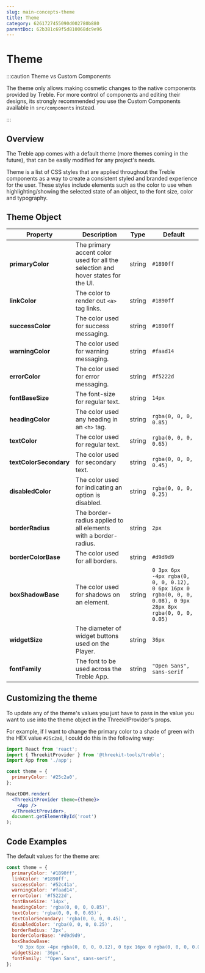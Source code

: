```yaml
---
slug: main-concepts-theme
title: Theme
category: 6261727455090d002780b880
parentDoc: 62b381c69f5d810068dc9e96
---
```


# Theme

:::caution Theme vs Custom Components

The theme only allows making cosmetic changes to the native components provided by Treble. For more control of components and editing their designs, its strongly recommended you use the Custom Components available in `src/components` instead.

:::

## Overview

The Treble app comes with a default theme (more themes coming in the future), that can be easily modified for any project's needs.

Theme is a list of CSS styles that are applied throughout the Treble components as a way to create a consistent styled and branded experience for the user. These styles include elements such as the color to use when highlighting/showing the selected state of an object, to the font size, color and typography.

## Theme Object

| Property               | Description                                                                      | Type   | Default                                                                                                    |
| ---------------------- | -------------------------------------------------------------------------------- | ------ | ---------------------------------------------------------------------------------------------------------- |
| **primaryColor**       | The primary accent color used for all the selection and hover states for the UI. | string | `#1890ff`                                                                                                  |
| **linkColor**          | The color to render out `<a>` tag links.                                         | string | `#1890ff`                                                                                                  |
| **successColor**       | The color used for success messaging.                                            | string | `#1890ff`                                                                                                  |
| **warningColor**       | The color used for warning messaging.                                            | string | `#faad14`                                                                                                  |
| **errorColor**         | The color used for error messaging.                                              | string | `#f5222d`                                                                                                  |
| **fontBaseSize**       | The font-size for regular text.                                                  | string | `14px`                                                                                                     |
| **headingColor**       | The color used any heading in an `<h>` tag.                                      | string | `rgba(0, 0, 0, 0.85)`                                                                                      |
| **textColor**          | The color used for regular text.                                                 | string | `rgba(0, 0, 0, 0.65)`                                                                                      |
| **textColorSecondary** | The color used for secondary text.                                               | string | `rgba(0, 0, 0, 0.45)`                                                                                      |
| **disabledColor**      | The color used for indicating an option is disabled.                             | string | `rgba(0, 0, 0, 0.25)`                                                                                      |
| **borderRadius**       | The border-radius applied to all elements with a border-radius.                  | string | `2px`                                                                                                      |
| **borderColorBase**    | The color used for all borders.                                                  | string | `#d9d9d9`                                                                                                  |
| **boxShadowBase**      | The color used for shadows on an element.                                        | string | `0 3px 6px -4px rgba(0, 0, 0, 0.12), 0 6px 16px 0 rgba(0, 0, 0, 0.08), 0 9px 28px 8px rgba(0, 0, 0, 0.05)` |
| **widgetSize**         | The diameter of widget buttons used on the Player.                               | string | `36px`                                                                                                     |
| **fontFamily**         | The font to be used across the Treble App.                                       | string | `"Open Sans", sans-serif`                                                                                  |

## Customizing the theme

To update any of the theme's values you just have to pass in the value you want to use into the theme object in the ThreekitProvider's props.

For example, if I want to change the primary color to a shade of green with the HEX value `#25c2a0`, I could do this in the following way:

```jsx
import React from 'react';
import { ThreekitProvider } from '@threekit-tools/treble';
import App from './app';

const theme = {
  primaryColor: '#25c2a0',
};

ReactDOM.render(
  <ThreekitProvider theme={theme}>
    <App />
  </ThreekitProvider>,
  document.getElementById('root')
);
```

## Code Examples

The default values for the theme are:

```js
const theme = {
  primaryColor: '#1890ff',
  linkColor: '#1890ff',
  successColor: '#52c41a',
  warningColor: '#faad14',
  errorColor: '#f5222d',
  fontBaseSize: '14px',
  headingColor: 'rgba(0, 0, 0, 0.85)',
  textColor: 'rgba(0, 0, 0, 0.65)',
  textColorSecondary: 'rgba(0, 0, 0, 0.45)',
  disabledColor: 'rgba(0, 0, 0, 0.25)',
  borderRadius: '2px',
  borderColorBase: '#d9d9d9',
  boxShadowBase:
    '0 3px 6px -4px rgba(0, 0, 0, 0.12), 0 6px 16px 0 rgba(0, 0, 0, 0.08), 0 9px 28px 8px rgba(0, 0, 0, 0.05)',
  widgetSize: '36px',
  fontFamily: '"Open Sans", sans-serif',
};
```
